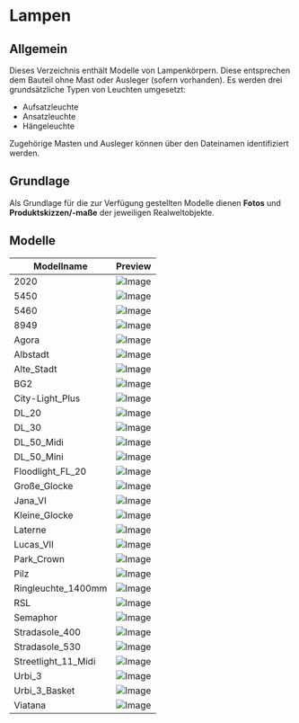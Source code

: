 # Lampen
## Allgemein
Dieses Verzeichnis enthält Modelle von Lampenkörpern. Diese entsprechen dem Bauteil ohne Mast oder Ausleger (sofern vorhanden). 
Es werden drei grundsätzliche Typen von Leuchten umgesetzt:
- Aufsatzleuchte
- Ansatzleuchte
- Hängeleuchte

Zugehörige Masten und Ausleger können über den Dateinamen identifiziert werden.

## Grundlage
Als Grundlage für die zur Verfügung gestellten Modelle dienen **Fotos** und **Produktskizzen/-maße** der jeweiligen Realweltobjekte. 
## Modelle 
 | Modellname | Preview | 
 | --- | --- | 
| 2020 |![Image](../../Thumbnails/Lampen/2020.jpg)| 
| 5450 |![Image](../../Thumbnails/Lampen/5450.jpg)| 
| 5460 |![Image](../../Thumbnails/Lampen/5460.jpg)| 
| 8949 |![Image](../../Thumbnails/Lampen/8949.jpg)| 
| Agora |![Image](../../Thumbnails/Lampen/Agora.jpg)| 
| Albstadt |![Image](../../Thumbnails/Lampen/Albstadt.jpg)| 
| Alte_Stadt |![Image](../../Thumbnails/Lampen/Alte_Stadt.jpg)| 
| BG2 |![Image](../../Thumbnails/Lampen/BG2.jpg)| 
| City-Light_Plus |![Image](../../Thumbnails/Lampen/City-Light_Plus.jpg)| 
| DL_20 |![Image](../../Thumbnails/Lampen/DL_20.jpg)| 
| DL_30 |![Image](../../Thumbnails/Lampen/DL_30.jpg)| 
| DL_50_Midi |![Image](../../Thumbnails/Lampen/DL_50_Midi.jpg)| 
| DL_50_Mini |![Image](../../Thumbnails/Lampen/DL_50_Mini.jpg)| 
| Floodlight_FL_20 |![Image](../../Thumbnails/Lampen/Floodlight_FL_20.jpg)| 
| Große_Glocke |![Image](../../Thumbnails/Lampen/Große_Glocke.jpg)| 
| Jana_VI |![Image](../../Thumbnails/Lampen/Jana_VI.jpg)| 
| Kleine_Glocke |![Image](../../Thumbnails/Lampen/Kleine_Glocke.jpg)| 
| Laterne |![Image](../../Thumbnails/Lampen/Laterne.jpg)| 
| Lucas_VII |![Image](../../Thumbnails/Lampen/Lucas_VII.jpg)| 
| Park_Crown |![Image](../../Thumbnails/Lampen/Park_Crown.jpg)| 
| Pilz |![Image](../../Thumbnails/Lampen/Pilz.jpg)| 
| Ringleuchte_1400mm |![Image](../../Thumbnails/Lampen/Ringleuchte_1400mm.jpg)| 
| RSL |![Image](../../Thumbnails/Lampen/RSL.jpg)| 
| Semaphor |![Image](../../Thumbnails/Lampen/Semaphor.jpg)| 
| Stradasole_400 |![Image](../../Thumbnails/Lampen/Stradasole_400.jpg)| 
| Stradasole_530 |![Image](../../Thumbnails/Lampen/Stradasole_530.jpg)| 
| Streetlight_11_Midi |![Image](../../Thumbnails/Lampen/Streetlight_11_Midi.jpg)| 
| Urbi_3 |![Image](../../Thumbnails/Lampen/Urbi_3.jpg)| 
| Urbi_3_Basket |![Image](../../Thumbnails/Lampen/Urbi_3_Basket.jpg)| 
| Viatana |![Image](../../Thumbnails/Lampen/Viatana.jpg)| 
